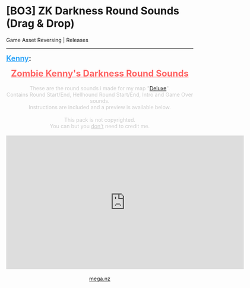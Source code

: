 # [BO3] ZK Darkness Round Sounds (Drag & Drop)
Game Asset Reversing | Releases

---
<strong style="font-size: 1.4em;"><span style="text-decoration: underline;text-decoration-color: #34a7f9;"><span style="color:#34a7f9;">Kenny</span></span>:</strong>

<p><p style="text-align:center;"><span style="color:rgb(255, 100, 100);"><span style="text-decoration: underline"><span style="font-size:1.7em;"><strong>Zombie Kenny&#39;s Darkness Round Sounds</strong></span></span></span><br /><br /><span style="color:rgb(204, 204, 204);">These are the round sounds i made for my map &quot;</span><span style="color:rgb(85, 57, 130);"><a href="https://steamcommunity.com/sharedfiles/filedetails/?id=2176534622">Deluxe</a></span><span style="color:rgb(204, 204, 204);">&quot;.<br />Contains Round Start/End, Hellhound Round Start/End, Intro and Game Over sounds.<br />Instructions are included and a preview is available below.<br /><br />This pack is not copyrighted.<br />You can but you <span style="text-decoration: underline">don&#39;t</span> need to credit me.</span><br /><br />
<iframe type="text/html" width="640" height="360" src="https://www.youtube.com/embed/0FaANSQxif8" frameborder="0"></iframe>
<br /><br />
<a href="https://mega.nz/file/J0YnGSgD#eu4HYA0mn2g_WCWafyOeKbMfYqI9lQdBl6Q5S1dZ1QI">mega.nz</a>
<br /><br /></p></p>
